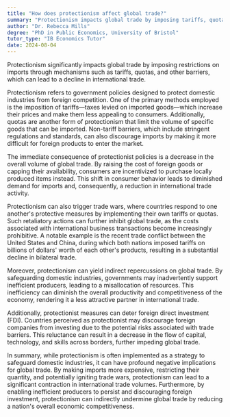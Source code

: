 ```yaml
---
title: "How does protectionism affect global trade?"
summary: "Protectionism impacts global trade by imposing tariffs, quotas, and barriers on imports, which can lead to a decline in international trade activity."
author: "Dr. Rebecca Mills"
degree: "PhD in Public Economics, University of Bristol"
tutor_type: "IB Economics Tutor"
date: 2024-08-04
---
```


Protectionism significantly impacts global trade by imposing restrictions on imports through mechanisms such as tariffs, quotas, and other barriers, which can lead to a decline in international trade.

Protectionism refers to government policies designed to protect domestic industries from foreign competition. One of the primary methods employed is the imposition of tariffs—taxes levied on imported goods—which increase their prices and make them less appealing to consumers. Additionally, quotas are another form of protectionism that limit the volume of specific goods that can be imported. Non-tariff barriers, which include stringent regulations and standards, can also discourage imports by making it more difficult for foreign products to enter the market.

The immediate consequence of protectionist policies is a decrease in the overall volume of global trade. By raising the cost of foreign goods or capping their availability, consumers are incentivized to purchase locally produced items instead. This shift in consumer behavior leads to diminished demand for imports and, consequently, a reduction in international trade activity.

Protectionism can also trigger trade wars, where countries respond to one another's protective measures by implementing their own tariffs or quotas. Such retaliatory actions can further inhibit global trade, as the costs associated with international business transactions become increasingly prohibitive. A notable example is the recent trade conflict between the United States and China, during which both nations imposed tariffs on billions of dollars' worth of each other's products, resulting in a substantial decline in bilateral trade.

Moreover, protectionism can yield indirect repercussions on global trade. By safeguarding domestic industries, governments may inadvertently support inefficient producers, leading to a misallocation of resources. This inefficiency can diminish the overall productivity and competitiveness of the economy, rendering it a less attractive partner in international trade.

Additionally, protectionist measures can deter foreign direct investment (FDI). Countries perceived as protectionist may discourage foreign companies from investing due to the potential risks associated with trade barriers. This reluctance can result in a decrease in the flow of capital, technology, and skills across borders, further impeding global trade.

In summary, while protectionism is often implemented as a strategy to safeguard domestic industries, it can have profound negative implications for global trade. By making imports more expensive, restricting their quantity, and potentially igniting trade wars, protectionism can lead to a significant contraction in international trade volumes. Furthermore, by enabling inefficient producers to persist and discouraging foreign investment, protectionism can indirectly undermine global trade by reducing a nation's overall economic competitiveness.
    